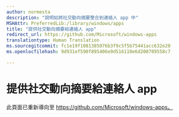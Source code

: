 ```yaml
---
author: normesta
description: "說明如將社交動向摘要整合到連絡人 app 中"
MSHAttr: PreferredLib:/library/windows/apps
title: "提供社交動向摘要給連絡人 app"
redirect_url: https://github.com/Microsoft/windows-apps
translationtype: Human Translation
ms.sourcegitcommit: fc1e19f1081385076b3f9c5f5b75441acc632e20
ms.openlocfilehash: 9d931ef590f895406e9d516110e6d200789558c7

---
```


# 提供社交動向摘要給連絡人 app

此頁面已重新導向至 https://github.com/Microsoft/windows-apps。



<!--HONumber=Nov16_HO1-->


